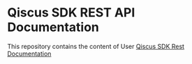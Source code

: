 Qiscus SDK REST API Documentation
==============

This repository contains the content of User [Qiscus SDK Rest Documentation](https://www.qiscus.com/documentation/rest)